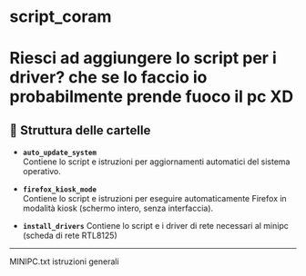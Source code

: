 # script_coram
# Riesci ad aggiungere lo script per i driver? che se lo faccio io probabilmente prende fuoco il pc XD

## 📂 Struttura delle cartelle

- **`auto_update_system`**  
  Contiene lo script e istruzioni per aggiornamenti automatici del sistema operativo.

- **`firefox_kiosk_mode`**  
  Contiene lo script e istruzioni per eseguire automaticamente Firefox in modalità kiosk (schermo intero, senza interfaccia).

- **`install_drivers`**
  Contiene lo script e i driver di rete necessari al minipc (scheda di rete RTL8125)  

---

MINIPC.txt istruzioni generali
